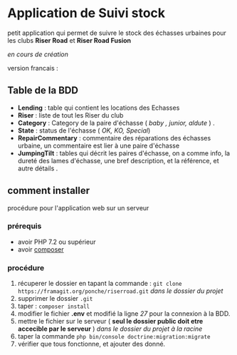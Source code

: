 # Application de Suivi stock 

petit application qui permet de suivre le stock des échasses urbaines pour les clubs **Riser Road** et **Riser Road Fusion** 


_en cours de création_ 

version francais : 

## Table de la BDD  

- **Lending** : table qui contient les locations des Echasses
- **Riser** : liste de tout les Riser du club 
- **Category** : Category de la paire d'échasse ( _baby , junior, aldute_ ) . 
- **State** : status de l'échasse ( _OK, KO, Special_) 
- **RepairCommentary** : commentaire des réparations des échasses urbaine, un commentaire est lier à une paire d'échasse
- **JumpingTilt** : tables qui décrit les paires d'échasse, on a comme info, la dureté des lames d'échasse, une bref description, et la référence, et autre détails . 

## comment installer 

procédure pour l'application web sur un serveur 

### prérequis

- avoir PHP 7.2 ou supérieur 
- avoir [composer](https://getcomposer.org/)  

### procédure 

1. récuperer le dossier en tapant la commande : `git clone https://framagit.org/ponche/riserroad.git` 
_dans le dossier du projet_ 
2. supprimer le dossier `.git`
3. taper : `composer install`
4. modifier le fichier **.env** et modifié la ligne _27_ pour la connexion à la BDD. 
5. mettre le fichier sur le serveur ( **seul le dossier public doit etre accecible par le serveur** ) 
_dans le dossier du projet à la racine_ 
6. taper la commande `php bin/console doctrine:migration:migrate` 
7. vérifier que tous fonctionne, et ajouter des donné. 



